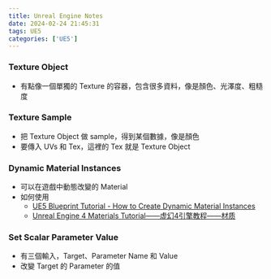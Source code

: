 ```yaml
---
title: Unreal Engine Notes
date: 2024-02-24 21:45:31
tags: UE5
categories: ['UE5']
---
```


### Texture Object 
- 有點像一個單獨的 Texture 的容器，包含很多資料，像是顏色、光澤度、粗糙度
  
### Texture Sample 
- 把 Texture Object 做 sample，得到某個數據，像是顏色
- 要傳入 UVs 和 Tex，這裡的 Tex 就是 Texture Object

### Dynamic Material Instances
- 可以在遊戲中動態改變的 Material
- 如何使用
  - [UE5 Blueprint Tutorial - How to Create Dynamic Material Instances](https://www.youtube.com/watch?v=uSKzkg0dQpY&ab_channel=UnrealDevHub)
  - [Unreal Engine 4 Materials Tutorial——虚幻4引擎教程——材质](https://zhuanlan.zhihu.com/p/377411777) 

### Set Scalar Parameter Value
- 有三個輸入，Target、Parameter Name 和 Value
- 改變 Target 的 Parameter 的值
